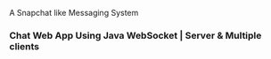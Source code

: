 A Snapchat like Messaging System
### Chat Web App Using Java WebSocket | Server & Multiple clients


